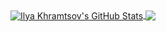 <a href="https://github.com/IlyaKhramtsov/">
  <img align="center" src="https://github-readme-stats.vercel.app/api?username=IlyaKhramtsov&show_icons=true&line_height=20&count_private=true&theme=onedark" alt="Ilya Khramtsov's GitHub Stats" />
</a>

<a href="https://github.com/IlyaKhramtsov/">
  <img align="center" src="https://github-readme-stats.vercel.app/api/top-langs/?username=IlyaKhramtsov&theme=onedark&langs_count=3" />
</a>

<!--
**IlyaKhramtsov/IlyaKhramtsov** is a ✨ _special_ ✨ repository because its `README.md` (this file) appears on your GitHub profile.

Here are some ideas to get you started:

- 🔭 I’m currently working on ...
- 🌱 I’m currently learning ...
- 👯 I’m looking to collaborate on ...
- 🤔 I’m looking for help with ...
- 💬 Ask me about ...
- 📫 How to reach me: ...
- 😄 Pronouns: ...
- ⚡ Fun fact: ...
-->

